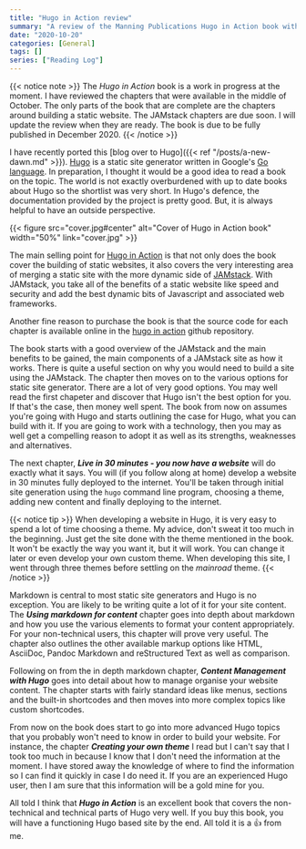 ```yaml
---
title: "Hugo in Action review"
summary: "A review of the Manning Publications Hugo in Action book with an outline of the content as well as who is going to find the book useful."
date: "2020-10-20"
categories: [General]
tags: []
series: ["Reading Log"]
---
```


{{< notice note >}}
The *Hugo in Action* book is a work in progress at the moment. I have reviewed the chapters that were available in the middle of October. The only parts of the book that are complete are the chapters around building a static website. The JAMstack chapters are due soon. I will update the review when they are ready. The book is due to be fully published in December 2020.
{{< /notice >}}

I have recently ported this [blog over to Hugo]({{< ref "/posts/a-new-dawn.md" >}}). [Hugo](https://gohugo.io/) is a static site generator written in Google's [Go language](https://golang.org/). In preparation, I thought it would be a good idea to read a book on the topic. The world is not exactly overburdened with up to date books about Hugo so the shortlist was very short. In Hugo's defence, the documentation provided by the project is pretty good. But, it is always helpful to have an outside perspective.

{{< figure src="cover.jpg#center" alt="Cover of Hugo in Action book" width="50%" link="cover.jpg" >}}

The main selling point for [Hugo in Action](https://www.manning.com/books/hugo-in-action) is that not only does the book cover the building of static websites, it also covers the very interesting area of merging a static site with the more dynamic side of [JAMstack](https://jamstack.org/). With JAMstack, you take all of the benefits of a static website like speed and security and add the best dynamic bits of Javascript and associated web frameworks.

Another fine reason to purchase the book is that the source code for each chapter is available online in the [hugo in action](https://github.com/hugoinaction/hugoinaction) github repository.

The book starts with a good overview of the JAMstack and the main benefits to be gained, the main components of a JAMstack site as how it works. There is quite a useful section on why you would need to build a site using the JAMstack. The chapter then moves on to the various options for static site generator. There are a lot of very good options. You may well read the first chapeter and discover that Hugo isn't the best option for you. If that's the case, then money well spent. The book from now on assumes you're going with Hugo and starts outlining the case for Hugo, what you can build with it. If you are going to work with a technology, then you may as well get a compelling reason to adopt it as well as its strengths, weaknesses and alternatives.

The next chapter, ***Live in 30 minutes - you now have a website*** will do exactly what it says. You will (if you follow along at home) develop a website in 30 minutes fully deployed to the internet. You'll be taken through initial site generation using the `hugo` command line program, choosing a theme, adding new content and finally deploying to the internet.

{{< notice tip >}}
When developing a website in Hugo, it is very easy to spend a lot of time choosing a theme. My advice, don't sweat it too much in the beginning. Just get the site done with the theme mentioned in the book. It won't be exactly the way you want it, but it will work. You can change it later or even develop your own custom theme. When developing this site, I went through three themes before settling on the *mainroad* theme.
{{< /notice >}}

Markdown is central to most static site generators and Hugo is no exception. You are likely to be writing quite a lot of it for your site content. The ***Using markdown for content*** chapter goes into depth about markdown and how you use the various elements to format your content appropriately. For your non-technical users, this chapter will prove very useful. The chapter also outlines the other available markup options like HTML, AsciiDoc, Pandoc Markdown and reStructured Text as well as comparison.

Following on from the in depth  markdown chapter, ***Content Management with Hugo*** goes into detail about how to manage organise your website content. The chapter starts with fairly standard ideas like menus, sections and the built-in shortcodes and then moves into more complex topics like custom shortcodes.

From now on the book does start to go into more advanced Hugo topics that you probably won't need to know in order to build your website. For instance, the chapter ***Creating your own theme*** I read but I can't say that I took too much in because I know that I don't need the information at the moment. I have stored away the knowledge of where to find the information so I can find it quickly in case I do need it. If you are an experienced Hugo user, then I am sure that this information will be a gold mine for you.

All told I think that ***Hugo in Action*** is an excellent book that covers the non-technical and technical parts of Hugo very well. If you buy this book, you will have a functioning Hugo based site by the end. All told it is a :thumbsup: from me.

